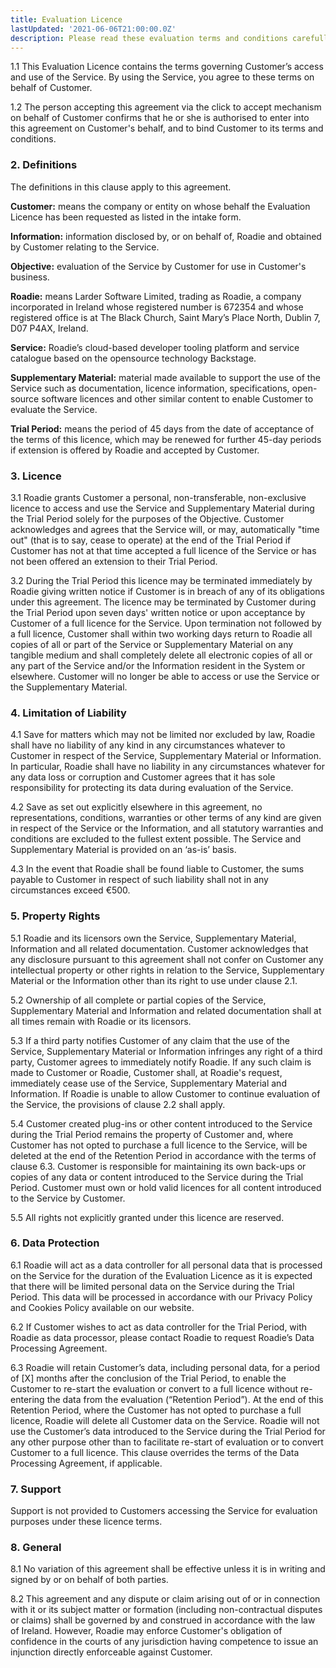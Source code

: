 ```yaml
---
title: Evaluation Licence
lastUpdated: '2021-06-06T21:00:00.0Z'
description: Please read these evaluation terms and conditions carefully before evaluating Our Service.
---
```


1.1	This Evaluation Licence contains the terms governing Customer’s access and use of the Service. By using the Service, you agree to these terms on behalf of Customer. 

1.2	The person accepting this agreement via the click to accept mechanism on behalf of Customer confirms that he or she is authorised to enter into this agreement on Customer's behalf, and to bind Customer to its terms and conditions. 

### 2. Definitions

The definitions in this clause apply to this agreement.

**Customer:** means the company or entity on whose behalf the Evaluation Licence has been requested as listed in the intake form. 
	
**Information:** information disclosed by, or on behalf of, Roadie and obtained by Customer relating to the Service.

**Objective:** evaluation of the Service by Customer for use in Customer's business.

**Roadie:** means Larder Software Limited, trading as Roadie, a company incorporated in Ireland whose registered number is 672354 and whose registered office is at The Black Church, Saint Mary’s Place North, Dublin 7, D07 P4AX, Ireland.

**Service:** Roadie’s cloud-based developer tooling platform and service catalogue based on the opensource technology Backstage.

**Supplementary Material:** material made available to support the use of the Service such as documentation, licence information, specifications, open-source software licences and other similar content to enable Customer to evaluate the Service. 

**Trial Period:** means the period of 45 days from the date of acceptance of the terms of this licence, which may be renewed for further 45-day periods if extension is offered by Roadie and accepted by Customer.

### 3. Licence

3.1	Roadie grants Customer a personal, non-transferable, non-exclusive licence to access and use the Service and Supplementary Material during the Trial Period solely for the purposes of the Objective. Customer acknowledges and agrees that the Service will, or may, automatically "time out" (that is to say, cease to operate) at the end of the Trial Period if Customer has not at that time accepted a full licence of the Service or has not been offered an extension to their Trial Period.

3.2	During the Trial Period this licence may be terminated immediately by Roadie giving written notice if Customer is in breach of any of its obligations under this agreement. The licence may be terminated by Customer during the Trial Period upon seven days' written notice or upon acceptance by Customer of a full licence for the Service. Upon termination not followed by a full licence, Customer shall within two working days return to Roadie all copies of all or part of the Service or Supplementary Material on any tangible medium and shall completely delete all electronic copies of all or any part of the Service and/or the Information resident in the System or elsewhere. Customer will no longer be able to access or use the Service or the Supplementary Material.

### 4. Limitation of Liability

4.1	Save for matters which may not be limited nor excluded by law, Roadie shall have no liability of any kind in any circumstances whatever to Customer in respect of the Service, Supplementary Material or Information. In particular, Roadie shall have no liability in any circumstances whatever for any data loss or corruption and Customer agrees that it has sole responsibility for protecting its data during evaluation of the Service.

4.2	Save as set out explicitly elsewhere in this agreement, no representations, conditions, warranties or other terms of any kind are given in respect of the Service or the Information, and all statutory warranties and conditions are excluded to the fullest extent possible. The Service and Supplementary Material is provided on an ‘as-is’ basis.

4.3	In the event that Roadie shall be found liable to Customer, the sums payable to Customer in respect of such liability shall not in any circumstances exceed €500.

### 5. Property Rights

5.1	Roadie and its licensors own the Service, Supplementary Material, Information and all related documentation. Customer acknowledges that any disclosure pursuant to this agreement shall not confer on Customer any intellectual property or other rights in relation to the Service, Supplementary Material or the Information other than its right to use under clause 2.1.

5.2	Ownership of all complete or partial copies of the Service, Supplementary Material and Information and related documentation shall at all times remain with Roadie or its licensors.

5.3	If a third party notifies Customer of any claim that the use of the Service, Supplementary Material or Information infringes any right of a third party, Customer agrees to immediately notify Roadie. If any such claim is made to Customer or Roadie, Customer shall, at Roadie's request, immediately cease use of the Service, Supplementary Material and Information. If Roadie is unable to allow Customer to continue evaluation of the Service, the provisions of clause 2.2 shall apply.

5.4	Customer created plug-ins or other content introduced to the Service during the Trial Period remains the property of Customer and, where Customer has not opted to purchase a full licence to the Service, will be deleted at the end of the Retention Period in accordance with the terms of clause 6.3. Customer is responsible for maintaining its own back-ups or copies of any data or content introduced to the Service during the Trial Period. Customer must own or hold valid licences for all content introduced to the Service by Customer.

5.5	All rights not explicitly granted under this licence are reserved.

### 6. Data Protection

6.1	Roadie will act as a data controller for all personal data that is processed on the Service for the duration of the Evaluation Licence as it is expected that there will be limited personal data on the Service during the Trial Period. This data will be processed in accordance with our Privacy Policy and Cookies Policy available on our website.

6.2	If Customer wishes to act as data controller for the Trial Period, with Roadie as data processor, please contact Roadie to request Roadie’s Data Processing Agreement.

6.3	Roadie will retain Customer’s data, including personal data, for a period of [X] months after the conclusion of the Trial Period, to enable the Customer to re-start the evaluation or convert to a full licence without re-entering the data from the evaluation (“Retention Period”). At the end of this Retention Period, where the Customer has not opted to purchase a full licence, Roadie will delete all Customer data on the Service. Roadie will not use the Customer’s data introduced to the Service during the Trial Period for any other purpose other than to facilitate re-start of evaluation or to convert Customer to a full licence. This clause overrides the terms of the Data Processing Agreement, if applicable.

### 7.	Support

Support is not provided to Customers accessing the Service for evaluation purposes under these licence terms.

### 8.	General

8.1	No variation of this agreement shall be effective unless it is in writing and signed by or on behalf of both parties.

8.2	This agreement and any dispute or claim arising out of or in connection with it or its subject matter or formation (including non-contractual disputes or claims) shall be governed by and construed in accordance with the law of Ireland. However, Roadie may enforce Customer's obligation of confidence in the courts of any jurisdiction having competence to issue an injunction directly enforceable against Customer.
